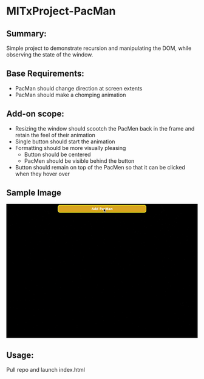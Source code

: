 # MITxProject-PacMan
## Summary:
Simple project to demonstrate recursion and manipulating the DOM, while observing the state of the window. 

## Base Requirements:
- PacMan should change direction at screen extents
- PacMan should make a chomping animation

## Add-on scope:
- Resizing the window should scootch the PacMen back in the frame and retain the feel of their animation
- Single button should start the animation
- Formatting should be more visually pleasing
   - Button should be centered
   - PacMen should be visible behind the button
- Button should remain on top of the PacMen so that it can be clicked when they hover over

## Sample Image
![PacMac Sample Gif](./pacmanSample.gif)

## Usage:
Pull repo and launch index.html
